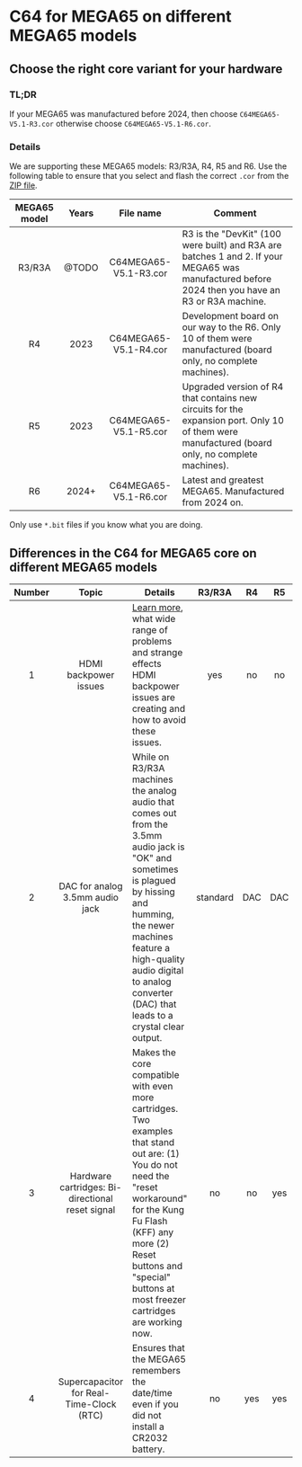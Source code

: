 C64 for MEGA65 on different MEGA65 models
=========================================

Choose the right core variant for your hardware
-----------------------------------------------

### TL;DR

If your MEGA65 was manufactured before 2024, then choose
`C64MEGA65-V5.1-R3.cor` otherwise choose `C64MEGA65-V5.1-R6.cor`.

### Details

We are supporting these MEGA65 models: R3/R3A, R4, R5 and R6. Use
the following table to ensure that you select and flash the correct `.cor`
from the [ZIP file](https://files.mega65.org?id=896a012f-59e4-456c-b91f-7e989b958241).

| MEGA65 model   |   Years   | File name             | Comment
|:--------------:|:---------:|:---------------------:|-------------------------
| R3/R3A         | @TODO     | C64MEGA65-V5.1-R3.cor | R3 is the "DevKit" (100 were built) and R3A are batches 1 and 2. If your MEGA65 was manufactured before 2024 then you have an R3 or R3A machine.
| R4             | 2023      | C64MEGA65-V5.1-R4.cor | Development board on our way to the R6. Only 10 of them were manufactured (board only, no complete machines).
| R5             | 2023      | C64MEGA65-V5.1-R5.cor | Upgraded version of R4 that contains new circuits for the expansion port. Only 10 of them were manufactured (board only, no complete machines).
| R6             | 2024+     | C64MEGA65-V5.1-R6.cor | Latest and greatest MEGA65. Manufactured from 2024 on.

Only use `*.bit` files if you know what you are doing.

Differences in the C64 for MEGA65 core on different MEGA65 models
-----------------------------------------------------------------

| Number | Topic                                            | Details                                                                                                                                                                                                                                                                | R3/R3A   |   R4   | R5   | R6   |
|:------:|:------------------------------------------------:|------------------------------------------------------------------------------------------------------------------------------------------------------------------------------------------------------------------------------------------------------------------------|:--------:|:------:|:----:|:----:|
| 1      | HDMI backpower issues                            | [Learn more](../FAQ.md#2-my-mega65-or-the-c64-core-is-behaving-somehow-weirdly), what wide range of problems and strange effects HDMI backpower issues are creating and how to avoid these issues.                                                                     | yes      | no     | no   | no   |
| 2      | DAC for analog 3.5mm audio jack                  | While on R3/R3A machines the analog audio that comes out from the 3.5mm audio jack is "OK" and sometimes is plagued by hissing and humming, the newer machines feature a high-quality audio digital to analog converter (DAC) that leads to a crystal clear output.    | standard | DAC    | DAC  | DAC  |
| 3      | Hardware cartridges: Bi-directional reset signal | Makes the core compatible with even more cartridges. Two examples that stand out are: (1) You do not need the "reset workaround" for the Kung Fu Flash (KFF) any more (2) Reset buttons and "special" buttons at most freezer cartridges are working now.              | no       | no     | yes  | yes  |
| 4      | Supercapacitor for Real-Time-Clock (RTC)         | Ensures that the MEGA65 remembers the date/time even if you did not install a CR2032 battery.                                                                                                                                                                          | no       | yes    | yes  | yes  |
